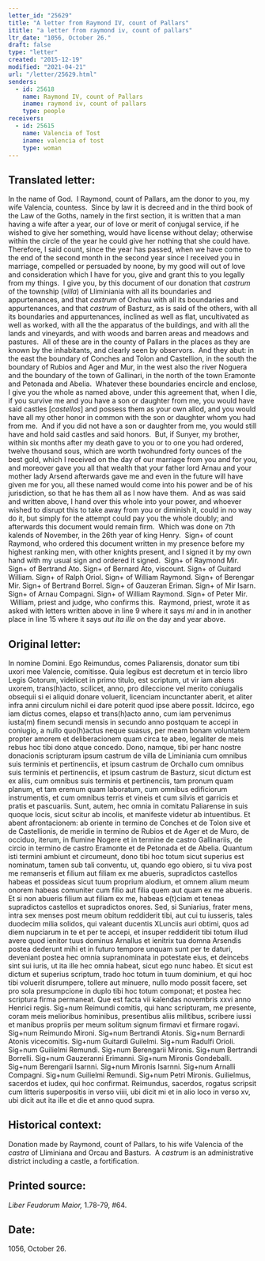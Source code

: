 ```yaml
---
letter_id: "25629"
title: "A letter from Raymond IV, count of Pallars"
ititle: "a letter from raymond iv, count of pallars"
ltr_date: "1056, October 26."
draft: false
type: "letter"
created: "2015-12-19"
modified: "2021-04-21"
url: "/letter/25629.html"
senders:
  - id: 25618
    name: Raymond IV, count of Pallars
    iname: raymond iv, count of pallars
    type: people
receivers:
  - id: 25615
    name: Valencia of Tost
    iname: valencia of tost
    type: woman
---
```

<h2> Translated letter:</h2><p>In the name of God.&nbsp; I Raymond, count of Pallars, am the donor to you, my wife Valencia, countess.&nbsp; Since by law it is decreed and in the third book of the Law of the Goths, namely in the first section, it is written that a man having a wife after a year, our of love or merit of conjugal service, if he wished to give her something, would have license without delay; otherwise within the circle of the year he could give her nothing that she could have.&nbsp; Therefore, I said count, since the year has passed, when we have come to the end of the second month in the second year since I received you in marriage, compelled or persuaded by noone, by my good will out of love and consideration which I have for you, give and grant this to you legally from my things.&nbsp; I give you, by this document of our donation that <i>castrum</i> of the township (<i>villa</i>) of Lliminiania with all its boundaries and appurtenances, and that <i>castrum</i> of Orchau with all its boundaries and appurtenances, and that <i>castrum</i> of Basturz, as is said of the others, with all its boundaries and appurtenances, inclined as well as flat, uncultivated as well as worked, with all the the apparatus of the buildings, and with all the lands and vineyards, and with woods and barren areas and meadows and pastures.&nbsp; All of these are in the county of Pallars in the places as they are known by the inhabitants, and clearly seen by observors.&nbsp; And they abut: in the east the boundary of Conches and Tolon and Castellion, in the south the boundary of Rubios and Ager and Mur, in the west also the river Noguera and the boundary of the town of Gallinari, in the north of the town Eramonte and Petonada and Abelia.&nbsp; Whatever these boundaries encircle and enclose, I give you the whole as named above, under this agreement that, when I die, if you survive me and you have a son or daughter from me, you would have said castles [<i>castellos</i>] and possess them as your own allod, and you would have all my other honor in common with the son or daughter whom you had from me.&nbsp; And if you did not have a son or daughter from me, you would still have and hold said castles and said honors.&nbsp; But, if Sunyer, my brother, within six months after my death gave to you or to one you had ordered, twelve thousand sous, which are worth twohundred forty ounces of the best gold, which I received on the day of our marriage from you and for you, and moreover gave you all that wealth that your father lord Arnau and your mother lady Arsend afterwards gave me and even in the future will have given me for you, all these named would come into his power and be of his jurisdiction, so that he has them all as I now have them.&nbsp; And as was said and written above, I hand over this whole into your power, and whoever wished to disrupt this to take away from you or diminish it, could in no way do it, but simply for the attempt could pay you the whole doubly; and afterwards this document would remain firm.&nbsp; Which was done on 7th kalends of November, in the 26th year of king Henry.&nbsp; Sign+ of count Raymond, who ordered this document written in my presence before my highest ranking men, with other knights present, and I signed it by my own hand with my usual sign and ordered it signed.&nbsp; Sign+ of Raymond Mir.&nbsp; Sign+ of Bertrand Ato. Sign+ of Bernard Ato, viscount. Sign+ of Guitard William. Sign+ of Ralph Oriol. Sign+ of William Raymond. Sign+ of Berengar Mir. Sign+ of Bertrand Borrel. Sign+ of Gauzeran Eriman. Sign+ of Mir Isarn. Sign+ of Arnau Compagni. Sign+ of William Raymond. Sign+ of Peter Mir. &nbsp;William, priest and judge, who confirms this.&nbsp; Raymond, priest, wrote it as asked with letters written above in line 9 where it says <i>mi</i> and in in another place in line 15 where it says <i>aut ita ille</i> on the day and year above.</p><h2 class="mt-4"> Original letter:</h2><p>In nomine Domini. Ego Reimundus, comes Paliarensis, donator sum tibi uxori mee Valencie, comitisse. Quia legibus est decretum et in tercio libro Legis Gotorum, videlicet in primo titulo, est scriptum, ut vir iam abens uxorem, trans(h)acto, scilicet, anno, pro dileccione vel merito coniugalis obsequii si ei aliquid donare voluerit, licenciam incunctanter aberit, et aliter infra anni circulum nichil ei dare poterit quod ipse abere possit. Idcirco, ego iam dictus comes, elapso et trans(h)acto anno, cum iam pervenimus iusta(m) finem secundi mensis in secundo anno postquam te accepi in coniugio, a nullo quo(h)actus neque suasus, per meam bonam voluntatem propter amorem et deliberacionem quam circa te abeo, legaliter de meis rebus hoc tibi dono atque concedo. Dono, namque, tibi per hanc nostre donacionis scripturam ipsum castrum de villa de Liminiania cum omnibus suis terminis et pertinenciis, et ipsum castrum de Orchallo cum omnibus suis terminis et pertinenciis, et ipsum castrum de Basturz, sicut dictum est ex aliis, cum omnibus suis terminis et pertinenciis, tam pronum quam planum, et tam eremum quam laboratum, cum omnibus edificiorum instrumentis, et cum omnibus terris et vineis et cum silvis et garricis et pratis et pascuariis. Sunt, autem, hec omnia in comitatu Paliarense in suis quoque locis, sicut scitur ab incolis, et manifeste videtur ab intuentibus. Et abent afrontacionem: ab oriente in termino de Conches et de Tolon sive et de Castellionis, de meridie in termino de Rubios et de Ager et de Muro, de occiduo, iterum, in flumine Nogere et in termine de castro Gallinariis, de circio in termino de castro Eramonte et de Petonada et de Abelia. Quantum isti termini ambiunt et circumeunt, dono tibi hoc totum sicut superius est nominatum, tamen sub tali conventu, ut, quando ego obiero, si tu viva post me remanseris et filium aut filiam ex me abueris, supradictos castellos habeas et possideas sicut tuum proprium alodium, et omnem alium meum onorem habeas comuniter cum filio aut filia quem aut quam ex me abueris. Et si non abueris filium aut filiam ex me, habeas e(t)ciam et teneas supradictos castellos et supradictos onores. Sed, si Suniarius, frater mens, intra sex menses post meum obitum reddiderit tibi, aut cui tu iusseris, tales duodecim milia solidos, qui valeant ducentis XLunciis auri obtimi, quos ad diem nupciarum in te et per te accepi, et insuper reddiderit tibi totum illud avere quod ienitor tuus dominus Arnallus et ienitrix tua domna Arsendis postea dederunt mihi et in futuro tempore unquam sunt per te daturi, deveniant postea hec omnia supranominata in potestate eius, et deincebs sint sui iuris, ut ita ille hec omnia habeat, sicut ego nunc habeo. Et sicut est dictum et superius scriptum, trado hoc totum in tuum dominium, et qui hoc tibi voluerit disrumpere, tollere aut minuere, nullo modo possit facere, set pro sola presumpcione in duplo tibi hoc totum componat; et postea hec scriptura firma permaneat. Que est facta vii kalendas novembris xxvi anno Henrici regis. Sig+num Reimundi comitis, qui hanc scripturam, me presente, coram meis melioribus hominibus, presentibus aliis militibus, scribere iussi et manibus propriis per meum solitum signum firmavi et firmare rogavi. Sig+num Reimundo Mironi. Sig+num Bertrandi Atonis. Sig+num Bernardi Atonis vicecomitis. Sig+num Guitardi Guilelmi. Sig+num Radulfi Orioli. Sig+num Guilielmi Remundi. Sig+num Berengarii Mironis. Sig+num Bertrandi Borrelli. Sig+num Gauzeranni Erimanni. Sig+num Mironis Gondeballi. Sig+num Beren­garii Isarnni. Sig+num Mironis Isarnni. Sig+num Arnalli Compagni. Sig+num Guilielmi Remundi. Sig+num Petri Mironis. Guilielmus, sacerdos et iudex, qui hoc confirmat. Reimundus, sacerdos, rogatus scripsit cum litteris superpositis in verso viiii, ubi dicit mi et in alio loco in verso xv, ubi dicit aut ita ille et die et anno quod supra.</p><h2 class="mt-4"> Historical context:</h2><p>Donation made by Raymond, count of Pallars, to his wife Valencia of the <i>castra</i> of Lliminiana and Orcau and Basturs.&nbsp; A <i>castrum</i> is an administrative district including a castle, a fortification.</p><h2 class="mt-4"> Printed source:</h2><p><i>Liber Feudorum Maior,</i> 1.78-79, #64.&nbsp;&nbsp;</p><h2 class="mt-4"> Date:</h2>1056, October 26.